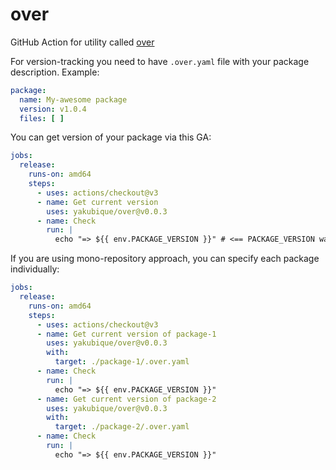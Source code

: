 # over

GitHub Action for utility called [over](https://github.com/opa-oz/over/tree/main)

For version-tracking you need to have `.over.yaml` file with your package description.
Example:
```yaml
package:
  name: My-awesome package
  version: v1.0.4
  files: [ ]
```

You can get version of your package via this GA:
```yaml
jobs:
  release:
    runs-on: amd64
    steps:
      - uses: actions/checkout@v3
      - name: Get current version
        uses: yakubique/over@v0.0.3
      - name: Check
        run: |
          echo "=> ${{ env.PACKAGE_VERSION }}" # <== PACKAGE_VERSION was added by over-action
```

If you are using mono-repository approach, you can specify each package individually:
```yaml
jobs:
  release:
    runs-on: amd64
    steps:
      - uses: actions/checkout@v3
      - name: Get current version of package-1
        uses: yakubique/over@v0.0.3
        with:
          target: ./package-1/.over.yaml
      - name: Check
        run: |
          echo "=> ${{ env.PACKAGE_VERSION }}"
      - name: Get current version of package-2
        uses: yakubique/over@v0.0.3
        with:
          target: ./package-2/.over.yaml
      - name: Check
        run: |
          echo "=> ${{ env.PACKAGE_VERSION }}"
```